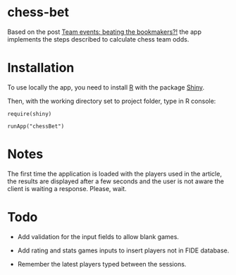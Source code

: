 chess-bet
=========

Based on the post [Team events: beating the bookmakers?!](http://en.chessbase.com/Home/TabId/211/PostId/4009158/team-events-beating-the-bookmakers-150313.aspx)
the app implements the steps described to calculate chess team odds.

Installation
============

To use locally the app, you need to install [R](http://www.r-project.org/) with
the package [Shiny](http://www.rstudio.com/shiny/).

Then, with the working directory set to project folder, type in R console:

    require(shiny)

    runApp("chessBet")

Notes
=====

The first time the application is loaded with the players used in the article,
the results are displayed after a few seconds and the user is not aware the
client is waiting a response. Please, wait.

Todo
====

- Add validation for the input fields to allow blank games.

- Add rating and stats games inputs to insert players not in FIDE database.

- Remember the latest players typed between the sessions.
